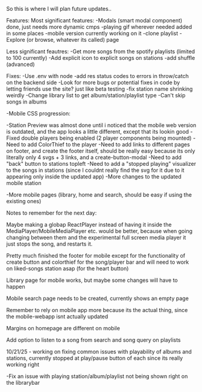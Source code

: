 So this is where I will plan future updates..

Features:
Most significant features:
-Modals (smart modal component)                                                                                     done, just needs more dynamic cmps
-playing gif wherever needed                                                                                        added in some places
-mobile version                                                                                                     currently working on it
-clone playlist
-Explore (or browse, whatever its called) page      


Less significant feautres:
-Get more songs from the spotify playlists (limited to 100 currently)
-Add explicit icon to explicit songs on stations
-add shuffle (advanced)


Fixes:
-Use .env with node
-add res status codes to errors in throw/catch on the backend side
-Look for more bugs or potential fixes in code by letting friends use the site? just like beta testing
-fix station name shrinking weirdly
-Change library list to get album/station/playlist type
-Can't skip songs in albums



-Mobile CSS progression:

-Station Preview was almost done until i noticed that the mobile web version is outdated, and the app looks a little different, except that its lookin good
-Fixed double players being enabled (2 player components being mounted)
-Need to add ColorThief to the player
-Need to add links to different pages on footer, and create the footer itself, should be really easy because its only literally only 4 svgs + 3 links, and a create-button-modal
-Need to add "back" button to stations topleft
-Need to add a "stopped playing" visualizer to the songs in stations (since I couldnt really find the svg for it due to it appearing only inside the updated app)
-More changes to the updated mobile station

-More mobile pages (library, home and search, should be easy if using the existing ones)




Notes to remember for the next day:

Maybe making a globap ReactPlayer instead of having it inside the MediaPlayer/MobileMediaPlayer etc. would be better, because when going changing between them and the experimental full screen media player it just stops the song, and restarts it.

Pretty much finished the footer for mobile except for the functionality of create button and colorthief for the song/player bar and will need to work on liked-songs station asap (for the heart button)

Library page for mobile works, but maybe some changes will have to happen

Mobile search page needs to be created, currently shows an empty page

Remember to rely on mobile app more because its the actual thing, since the mobile-webapp isnt actually updated

Margins on homepage are different on mobile

Add option to listen to a song from search and song query on playlists





10/21/25 - working on fixing common issues with playability of albums and stations, currently stopped at play/pause button of each since its really working right

-Fix an issue with playing station/album/playlist not being shown right on the librarybar